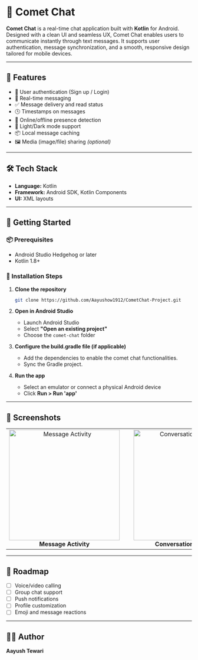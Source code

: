 # 💬 Comet Chat

**Comet Chat** is a real-time chat application built with **Kotlin** for Android. Designed with a clean UI and seamless UX, Comet Chat enables users to communicate instantly through text messages. It supports user authentication, message synchronization, and a smooth, responsive design tailored for mobile devices.

---

## 📱 Features

- 🔐 User authentication (Sign up / Login)
- 💬 Real-time messaging
- ✅ Message delivery and read status
- 🕓 Timestamps on messages
- 📡 Online/offline presence detection
- 🌙 Light/Dark mode support
- 📦 Local message caching
- 🖼️ Media (image/file) sharing *(optional)*

---

## 🛠️ Tech Stack

- **Language:** Kotlin
- **Framework:** Android SDK, Kotlin Components
- **UI:**  XML layouts
---

## 🚀 Getting Started

### 📦 Prerequisites

- Android Studio Hedgehog or later
- Kotlin 1.8+

### 🧰 Installation Steps

1. **Clone the repository**

    ```bash
    git clone https://github.com/Aayushow1912/CometChat-Project.git
    ```

2. **Open in Android Studio**

    - Launch Android Studio
    - Select **"Open an existing project"**
    - Choose the `comet-chat` folder

3. **Configure the build.gradle file (if applicable)**

    - Add the dependencies to enable the comet chat functionalities.
    - Sync the Gradle project.

4. **Run the app**

    - Select an emulator or connect a physical Android device
    - Click **Run > Run 'app'**

---

## 📸 Screenshots

<div align="center">
  <table>
    <tr>
      <td align="center">
        <img src="https://github.com/user-attachments/assets/902a3699-9c94-48f1-a569-903041375ec6" alt="Message Activity" width="300"/>
        <br/>
        <strong>Message Activity</strong>
      </td>
      <td align="center" style="padding-left: 30px;">
        <img src="https://github.com/user-attachments/assets/d3220b17-c57d-4ba5-abfd-b01d39bb95f2" alt="Conversational Activity" width="300"/>
        <br/>
        <strong>Conversational Activity</strong>
      </td>
    </tr>
  </table>
</div>



---


## 🔮 Roadmap

- [ ] Voice/video calling
- [ ] Group chat support
- [ ] Push notifications
- [ ] Profile customization
- [ ] Emoji and message reactions

---

## 👨‍💻 Author

**Aayush Tewari**  

